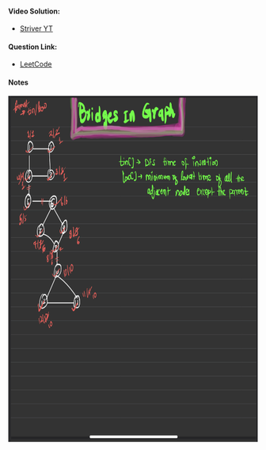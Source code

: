 #### Video Solution:
- [Striver YT](https://www.youtube.com/watch?v=qrAub5z8FeA&list=PLgUwDviBIf0oE3gA41TKO2H5bHpPd7fzn&index=55&ab_channel=takeUforward)

#### Question Link:
- [LeetCode](https://leetcode.com/problems/critical-connections-in-a-network/description/)

#### Notes 
<img src="Bridges in graph.png" alt="" width="700" height="700"> 